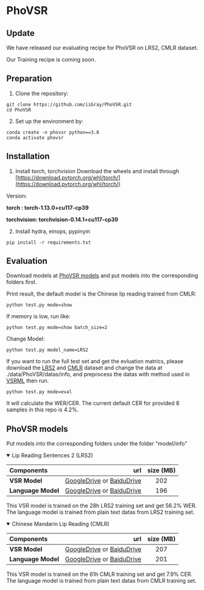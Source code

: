 # PhoVSR

## Update

We have released our evaluating recipe for PhoVSR on LRS2, CMLR dataset.

Our Training recipe is coming soon.

## Preparation
1. Clone the repository:
```
git clone https://github.com/iiGray/PhoVSR.git
cd PhoVSR
```


2. Set up the environment by:
```
conda create -n phovsr python==3.8
conda activate phovsr
```

## Installation

1. Install torch, torchvision
Download the wheels and install through
[https://download.pytorch.org/whl/torch/](https://download.pytorch.org/whl/torch/)

Version:

**torch : torch-1.13.0+cu117-cp39**

**torchvision: torchvision-0.14.1+cu117-cp39**


2. Install hydra, einops, pypinyin

```
pip install -r requirements.txt
```


## Evaluation

Download models at [PhoVSR models](#PhoVSR-models) and put models into the corresponding folders first.

Print result, the default model is the Chinese lip reading trained from CMLR:
```
python test.py mode=show
```

If memory is low, run like:
```
python test.py mode=show batch_size=2 
```

Change Model:
```
python test.py model_name=LRS2
```
If you want to run the full test set and get the evluation matrics, please download the [LRS2](https://www.robots.ox.ac.uk/~vgg/data/lip_reading/lrs2.html) and [CMLR](https://www.vipazoo.cn/CMLR.html) dataset and change the data at ./data/PhoVSR/datas/info, and preprocess the datas with method used in [VSRML](https://github.com/mpc001/Visual_Speech_Recognition_for_Multiple_Languages/tree/master)  then run.
```
python test.py mode=eval
```
It will calculate the WER/CER. The current default CER for provided 8 samples in this repo is 4.2%.
## PhoVSR models


Put models into the corresponding folders under the folder "model/info"


<details open>

<summary>Lip Reading Sentences 2 (LRS2)</summary>

<p> </p>

|     Components        |                                  url                                         |  size (MB)  |
|:----------------------|-----------------------------------------------------------------------------------:|:-----------:|
|   **VSR Model**       | [GoogleDrive](https://drive.google.com/file/d/1USsLFKtI0xspWqyDHxX2RX0rC7iB9onl/view?usp=sharing) or [BaiduDrive](https://pan.baidu.com/s/1YgCUp0rOxVdA6Ww5DvEK6A?pwd=bz4p)   |     202     |
|   **Language Model**  |  [GoogleDrive](https://drive.google.com/file/d/1lEdyGB0JBMkhSpKVOQklA63c_loqtGTH/view?usp=sharing) or [BaiduDrive](https://pan.baidu.com/s/1x3LmxkFpxgfMxmnLXKlXfQ?pwd=epmu)   |     196     |

</details>

This VSR model is trained on the 28h LRS2 training set and get 56.2% WER. The language model is trained from plain text datas from LRS2 training set. 


<details open>

<summary>Chinese Mandarin Lip Reading (CMLR)</summary>

<p> </p>

|     Components        |                                 url                                         |  size (MB)  |
|:----------------------|-----------------------------------------------------------------------------------:|:-----------:|
|   **VSR Model**       |  [GoogleDrive](https://drive.google.com/file/d/1g6Oyjl6SjkVwLDYv4BVT2ShQZ_rlsyyu/view?usp=drive_link) or [BaiduDrive](https://pan.baidu.com/s/14IoqyjXF1mFGA5jAiw6ygQ?pwd=exd5)    |     207    |
|   **Language Model**  |  [GoogleDrive](https://drive.google.com/file/d/1VxJlTzb54KZVsY6g7Ra3xLEMvIRs0nFc/view?usp=sharing) or [BaiduDrive](https://pan.baidu.com/s/12Ed2Who3CXDAWKJBwfM6Mg?pwd=39vj) |     201    |

</details>

This VSR model is trained on the 61h CMLR training set and get 7.9% CER. The language model is trained from plain text datas from CMLR training set. 


